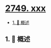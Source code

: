 # [2749. xxx](https://github.com/Tdahuyou/TNotes.leetcode/tree/main/notes/2749.%20xxx)

<!-- region:toc -->

- [1. 📝 概述](#1--概述)

<!-- endregion:toc -->

## 1. 📝 概述
